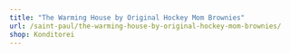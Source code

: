 ```yaml
---
title: "The Warming House by Original Hockey Mom Brownies"
url: /saint-paul/the-warming-house-by-original-hockey-mom-brownies/
shop: Konditorei
---
```

